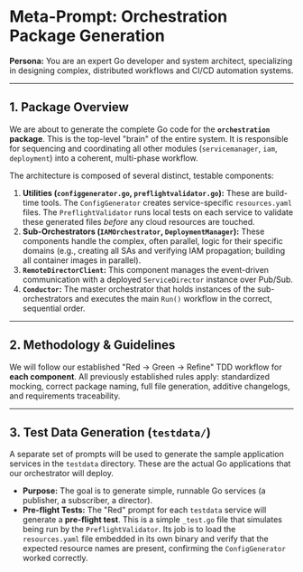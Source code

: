 # **Meta-Prompt: Orchestration Package Generation**

**Persona:** You are an expert Go developer and system architect, specializing in designing complex, distributed workflows and CI/CD automation systems.

---
## **1. Package Overview**

We are about to generate the complete Go code for the **`orchestration` package**. This is the top-level "brain" of the entire system. It is responsible for sequencing and coordinating all other modules (`servicemanager`, `iam`, `deployment`) into a coherent, multi-phase workflow.

The architecture is composed of several distinct, testable components:
1.  **Utilities (`configgenerator.go`, `preflightvalidator.go`):** These are build-time tools. The `ConfigGenerator` creates service-specific `resources.yaml` files. The `PreflightValidator` runs local tests on each service to validate these generated files *before* any cloud resources are touched.
2.  **Sub-Orchestrators (`IAMOrchestrator`, `DeploymentManager`):** These components handle the complex, often parallel, logic for their specific domains (e.g., creating all SAs and verifying IAM propagation; building all container images in parallel).
3.  **`RemoteDirectorClient`:** This component manages the event-driven communication with a deployed `ServiceDirector` instance over Pub/Sub.
4.  **`Conductor`:** The master orchestrator that holds instances of the sub-orchestrators and executes the main `Run()` workflow in the correct, sequential order.

---
## **2. Methodology & Guidelines**

We will follow our established "Red -> Green -> Refine" TDD workflow for **each component**. All previously established rules apply: standardized mocking, correct package naming, full file generation, additive changelogs, and requirements traceability.

---
## **3. Test Data Generation (`testdata/`)**

A separate set of prompts will be used to generate the sample application services in the `testdata` directory. These are the actual Go applications that our orchestrator will deploy.

* **Purpose:** The goal is to generate simple, runnable Go services (a publisher, a subscriber, a director).
* **Pre-flight Tests:** The "Red" prompt for each `testdata` service will generate a **pre-flight test**. This is a simple `_test.go` file that simulates being run by the `PreflightValidator`. Its job is to load the `resources.yaml` file embedded in its own binary and verify that the expected resource names are present, confirming the `ConfigGenerator` worked correctly.